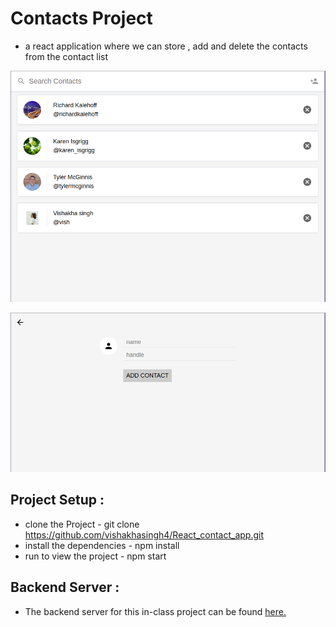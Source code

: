 # Contacts Project

- a react application where we can store , add and delete the contacts from the contact list

![alt text](https://github.com/vishakhasingh4/react-contact-app/blob/master/contact-list.png)


![alt text](https://github.com/vishakhasingh4/react-contact-app/blob/master/contact-form.png)

## Project Setup :

- clone the Project - git clone https://github.com/vishakhasingh4/React_contact_app.git
- install the dependencies - npm install
- run to view the project - npm start

## Backend Server :

- The backend server for this in-class project can be found [here.](https://github.com/udacity/reactnd-contacts-server)
